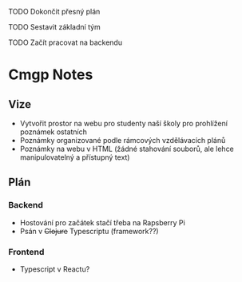 TODO Dokončit přesný plán

TODO Sestavit základní tým

TODO Začít pracovat na backendu

# Cmgp Notes

## Vize

- Vytvořit prostor na webu pro studenty naší školy pro prohlížení poznámek ostatních
- Poznámky organizované podle rámcových vzdělávacích plánů
- Poznámky na webu v HTML (žádné stahování souborů, ale lehce manipulovatelný a přístupný text)

## Plán

### Backend

- Hostování pro začátek stačí třeba na Rapsberry Pi
- Psán v ~~Clojure~~ Typescriptu (framework??)

### Frontend

- Typescript v Reactu?
